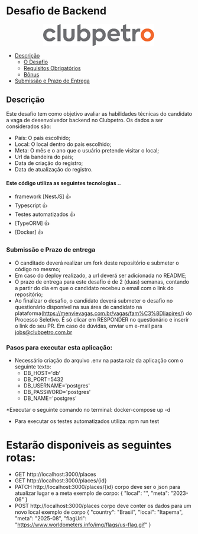 # Desafio de Backend

<img src="./img/logo-clubpetro.png" style="margin-left: 100px"
     alt="Clubpetro" width="300">

- [Descrição](#descrição)
  - [O Desafio](#o-desafio)
  - [Requisitos Obrigatórios](#requisitos-obrigatórios)
  - [Bônus](#bônus)
- [Submissão e Prazo de Entrega](#submissão-e-prazo-de-entrega)

## Descrição

Este desafio tem como objetivo avaliar as habilidades técnicas do candidato a vaga de desenvolvedor backend no Clubpetro.
Os dados a ser considerados são:

- País: O país escolhido;
- Local: O local dentro do país escolhido;
- Meta: O mês e o ano que o usuário pretende visitar o local;
- Url da bandeira do país;
- Data de criação do registro;
- Data de atualização do registro.


#### Este código utiliza as seguintes tecnologias ..

- framework [NestJS] :thumbsup:
- Typescript :thumbsup:
- Testes automatizados :thumbsup:
- [TypeORM] :thumbsup:
- [Docker] :thumbsup:

### Submissão e Prazo de entrega

- O canditado deverá realizar um fork deste repositório e submeter o código no mesmo;
- Em caso do deploy realizado, a url deverá ser adicionada no README;
- O prazo de entrega para este desafio é de 2 (duas) semanas, contando a partir do dia em que o candidato recebeu o email com o link do repositório;
- Ao finalizar o desafio, o candidato deverá submeter o desafio no questionário disponível na sua área de candidato na plataforma(https://menvievagas.com.br/vagas/fam%C3%8Dliapires/) do Processo Seletivo. É só clicar em RESPONDER no questionário e inserir o link do seu PR.
Em caso de dúvidas, enviar um e-mail para jobs@clubpetro.com.br


### Pasos para executar esta aplicação:
 * Necessário criação do arquivo  .env  na pasta raiz da aplicação com o seguinte texto:
   - DB_HOST='db'
   - DB_PORT=5432
   - DB_USERNAME='postgres'
   - DB_PASSWORD='postgres'
   - DB_NAME='postgres'

 *Executar o seguinte comando no terminal:
    docker-compose up -d
* Para executar os testes automatizados utiliza:
    npm run test
  

#  Estarão disponiveis as seguintes rotas:
 - GET http://localhost:3000/places
 - GET http://localhost:3000/places/{id}
 - PATCH http://localhost:3000/places/{id}
    corpo deve ser o json para atualizar lugar e a meta
      exemplo de corpo: {	"local": "",  "meta": "2023-06" }
 - POST http://localhost:3000/places
    corpo deve conter os dados para um novo local 
    exemplo de corpo { "country": "Brasil", "local": "Itapema", "meta": "2025-08", "flagUrl": "https://www.worldometers.info/img/flags/us-flag.gif" }
